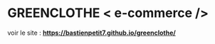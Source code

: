 # GREENCLOTHE     < e-commerce />

voir le site : <strong>https://bastienpetit7.github.io/greenclothe/</strong>

